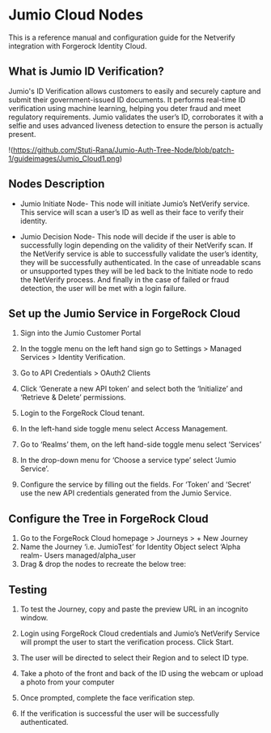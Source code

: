 # Jumio Cloud Nodes 
This is a reference manual and configuration guide for the Netverify integration with Forgerock Identity Cloud. 

## What is Jumio ID Verification?
Jumio's ID Verification allows customers to easily and securely capture and submit their government-issued ID documents. It performs real-time ID verification using machine learning, helping you deter fraud and meet regulatory requirements. 
Jumio validates the user’s ID, corroborates it with a selfie and uses advanced liveness detection to ensure the person is actually present. 

!(https://github.com/Stuti-Rana/Jumio-Auth-Tree-Node/blob/patch-1/guideimages/Jumio_Cloud1.png)

## Nodes Description 
- Jumio Initiate Node- This node will initiate Jumio’s NetVerify service. This service will scan a user’s ID as well as their face to verify their identity.
* Jumio Decision Node- This node will decide if the user is able to successfully login depending on the validity of their NetVerify scan. If the NetVerify service is able to successfully validate the user’s identity, they will be successfully authenticated. In the case of unreadable scans or unsupported types they will be led back to the Initiate node to redo the NetVerify process. And finally in the case of failed or fraud detection, the user will be met with a login failure. 

## Set up the Jumio Service in ForgeRock Cloud
1. Sign into the Jumio Customer Portal 

2. In the toggle menu on the left hand sign go to Settings > Managed Services > Identity Verification.
 
3. Go to API Credentials > OAuth2 Clients

4. Click ‘Generate a new API token’ and select both the ‘Initialize’ and ‘Retrieve & Delete’ permissions.

5. Login to the ForgeRock Cloud tenant. 
6. In the left-hand side toggle menu select Access Management.

7. Go to ‘Realms’ them, on the left hand-side toggle menu select ‘Services’
8. In the drop-down menu for ‘Choose a service type’ select ‘Jumio Service’.
9. Configure the service by filling out the fields. For ‘Token’ and ‘Secret’ use the new API credentials generated from the Jumio Service. 

## Configure the Tree in ForgeRock Cloud
1. Go to the ForgeRock Cloud homepage > Journeys > + New Journey
2. Name the Journey ‘i.e. JumioTest’ for Identity Object select ‘Alpha realm-    Users managed/alpha_user
3. Drag & drop the nodes to recreate the below tree:

## Testing
1. To test the Journey, copy and paste the preview URL in an incognito window. 
2. Login using ForgeRock Cloud credentials and Jumio’s NetVerify Service will prompt the user to start the verification process. Click Start.

3. The user will be directed to select their Region and to select ID type. 

4. Take a photo of the front and back of the ID using the webcam or upload a photo from your computer

5. Once prompted, complete the face verification step.
6. If the verification is successful the user will be successfully authenticated.
